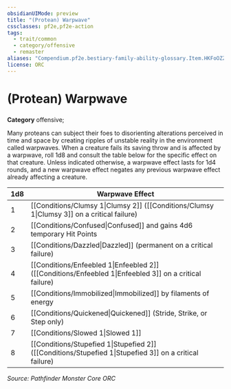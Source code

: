 ```yaml
---
obsidianUIMode: preview
title: "(Protean) Warpwave"
cssclasses: pf2e,pf2e-action
tags:
  - trait/common
  - category/offensive
  - remaster
aliases: "Compendium.pf2e.bestiary-family-ability-glossary.Item.HKFoOZZV4WdjkeeJ"
license: ORC
---
```

# (Protean) Warpwave

### 

**Category** offensive; 




Many proteans can subject their foes to disorienting alterations perceived in time and space by creating ripples of unstable reality in the environment called warpwaves. When a creature fails its saving throw and is affected by a warpwave, roll 1d8 and consult the table below for the specific effect on that creature. Unless indicated otherwise, a warpwave effect lasts for 1d4 rounds, and a new warpwave effect negates any previous warpwave effect already affecting a creature.

  

| 1d8 | Warpwave Effect |
| --- | --- |
| 1 | [[Conditions/Clumsy 1\|Clumsy 2]] ([[Conditions/Clumsy 1\|Clumsy 3]] on a critical failure) |
| 2 | [[Conditions/Confused\|Confused]] and gains 4d6 temporary Hit Points |
| 3 | [[Conditions/Dazzled\|Dazzled]] (permanent on a critical failure) |
| 4 | [[Conditions/Enfeebled 1\|Enfeebled 2]] ([[Conditions/Enfeebled 1\|Enfeebled 3]] on a critical failure) |
| 5 | [[Conditions/Immobilized\|Immobilized]] by filaments of energy |
| 6 | [[Conditions/Quickened\|Quickened]] (Stride, Strike, or Step only) |
| 7 | [[Conditions/Slowed 1\|Slowed 1]] |
| 8 | [[Conditions/Stupefied 1\|Stupefied 2]] ([[Conditions/Stupefied 1\|Stupefied 3]] on a critical failure) |

*Source: Pathfinder Monster Core*
*ORC*